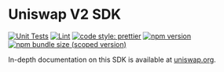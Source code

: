 # Uniswap V2 SDK

[![Unit Tests](https://github.com/Uniswap/uniswap-v2-sdk/workflows/Unit%20Tests/badge.svg)](https://github.com/Uniswap/uniswap-v2-sdk/actions?query=workflow%3A%22Unit+Tests%22)
[![Lint](https://github.com/Uniswap/uniswap-v2-sdk/workflows/Lint/badge.svg)](https://github.com/Uniswap/uniswap-v2-sdk/actions?query=workflow%3ALint)
[![code style: prettier](https://img.shields.io/badge/code_style-prettier-ff69b4.svg?style=flat-square)](https://github.com/prettier/prettier)
[![npm version](https://img.shields.io/npm/v/@repo/v2-sdk/latest.svg)](https://www.npmjs.com/package/@repo/v2-sdk/v/latest)
[![npm bundle size (scoped version)](https://img.shields.io/bundlephobia/minzip/@repo/v2-sdk/latest.svg)](https://bundlephobia.com/result?p=@repo/v2-sdk@latest)

In-depth documentation on this SDK is available at [uniswap.org](https://uniswap.org/docs/v2/SDK/getting-started/).
